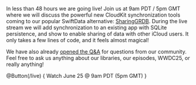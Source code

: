 In less than 48 hours we are going live! Join us at 9am PDT / 5pm GMT where we will discuss
the powerful new CloudKit synchronization tools coming to our popular SwiftData alternative:
[SharingGRDB]. During the live stream we will add synchronization to an existing app with SQLite
persistence, and show to enable sharing of data with other iCloud users. It only takes a few lines
of code, and it feels almost magical!

We have also already [opened the Q&A](/live) for questions from our community. Feel free to ask
us anything about our libraries, our episodes, WWDC25, or really anything!

[SharingGRDB]: https://github.com/pointfreeco/sharing-grdb

@Button(/live) {
  Watch June 25 @ 9am PDT (5pm GMT)
}
